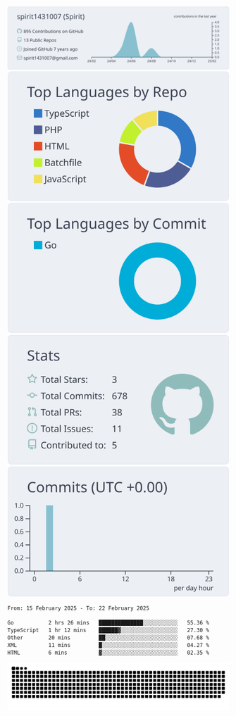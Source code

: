 [![](https://raw.githubusercontent.com/spirit1431007/spirit1431007/master/profile-summary-card-output/nord_bright/0-profile-details.svg)](https://git.io/spiritx)
[![](https://raw.githubusercontent.com/spirit1431007/spirit1431007/master/profile-summary-card-output/nord_bright/1-repos-per-language.svg)](https://git.io/spiritx) [![](https://raw.githubusercontent.com/spirit1431007/spirit1431007/master/profile-summary-card-output/nord_bright/2-most-commit-language.svg)](https://git.io/spiritx)
[![](https://raw.githubusercontent.com/spirit1431007/spirit1431007/master/profile-summary-card-output/nord_bright/3-stats.svg)](https://git.io/spiritx) [![](https://raw.githubusercontent.com/spirit1431007/spirit1431007/master/profile-summary-card-output/nord_bright/4-productive-time.svg)](https://git.io/spiritx)

<!--START_SECTION:waka-->

```txt
From: 15 February 2025 - To: 22 February 2025

Go           2 hrs 26 mins   ██████████████░░░░░░░░░░░   55.36 %
TypeScript   1 hr 12 mins    ██████▓░░░░░░░░░░░░░░░░░░   27.30 %
Other        20 mins         ██░░░░░░░░░░░░░░░░░░░░░░░   07.68 %
XML          11 mins         █░░░░░░░░░░░░░░░░░░░░░░░░   04.27 %
HTML         6 mins          ▓░░░░░░░░░░░░░░░░░░░░░░░░   02.35 %
```

<!--END_SECTION:waka-->

![contribution](https://github.com/spirit1431007/spirit1431007/blob/output/github-contribution-grid-snake.svg)
